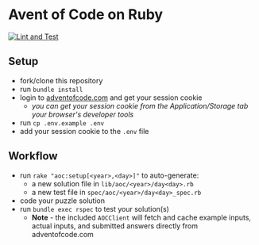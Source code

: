 # Avent of Code on Ruby

[![Lint and Test](https://github.com/mtking2/aoc-ruby/actions/workflows/lint-and-test.yml/badge.svg)](https://github.com/mtking2/aoc-ruby/actions/workflows/lint-and-test.yml)

## Setup

* fork/clone this repository
* run `bundle install`
* login to [adventofcode.com](https://adventofcode.com) and get your session cookie
    * _you can get your session cookie from the Application/Storage tab your browser's developer tools_
* run `cp .env.example .env`
* add your session cookie to the `.env` file

## Workflow

* run `rake "aoc:setup[<year>,<day>]"` to auto-generate:
    * a new solution file in `lib/aoc/<year>/day<day>.rb`
    * a new test file in `spec/aoc/<year>/day<day>_spec.rb`
* code your puzzle solution
* run `bundle exec rspec` to test your solution(s)
    * **Note** - the included `AOCClient` will fetch and cache example inputs, actual inputs, and submitted answers directly from adventofcode.com
